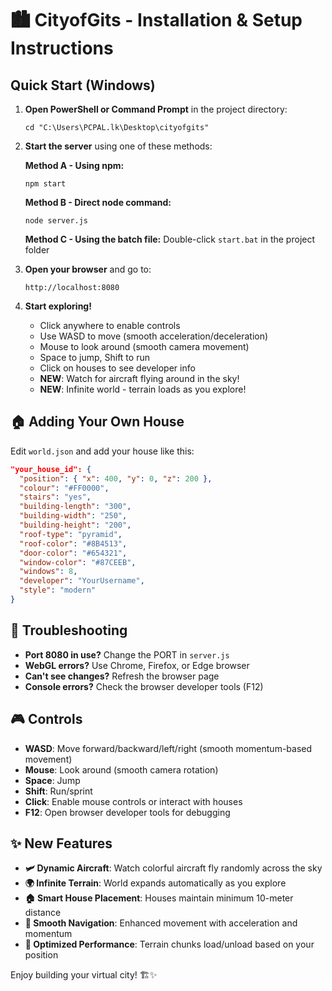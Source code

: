 # 🏙️ CityofGits - Installation & Setup Instructions

## Quick Start (Windows)

1. **Open PowerShell or Command Prompt** in the project directory:
   ```
   cd "C:\Users\PCPAL.lk\Desktop\cityofgits"
   ```

2. **Start the server** using one of these methods:

   **Method A - Using npm:**
   ```
   npm start
   ```

   **Method B - Direct node command:**
   ```
   node server.js
   ```

   **Method C - Using the batch file:**
   Double-click `start.bat` in the project folder

3. **Open your browser** and go to:
   ```
   http://localhost:8080
   ```

4. **Start exploring!** 
   - Click anywhere to enable controls
   - Use WASD to move (smooth acceleration/deceleration)
   - Mouse to look around (smooth camera movement)
   - Space to jump, Shift to run
   - Click on houses to see developer info
   - **NEW**: Watch for aircraft flying around in the sky!
   - **NEW**: Infinite world - terrain loads as you explore!

## 🏠 Adding Your Own House

Edit `world.json` and add your house like this:

```json
"your_house_id": {
  "position": { "x": 400, "y": 0, "z": 200 },
  "colour": "#FF0000",
  "stairs": "yes",
  "building-length": "300",
  "building-width": "250",
  "building-height": "200",
  "roof-type": "pyramid",
  "roof-color": "#8B4513",
  "door-color": "#654321",
  "window-color": "#87CEEB",
  "windows": 8,
  "developer": "YourUsername",
  "style": "modern"
}
```

## 🔧 Troubleshooting

- **Port 8080 in use?** Change the PORT in `server.js`
- **WebGL errors?** Use Chrome, Firefox, or Edge browser
- **Can't see changes?** Refresh the browser page
- **Console errors?** Check the browser developer tools (F12)

## 🎮 Controls

- **WASD**: Move forward/backward/left/right (smooth momentum-based movement)
- **Mouse**: Look around (smooth camera rotation)
- **Space**: Jump
- **Shift**: Run/sprint
- **Click**: Enable mouse controls or interact with houses
- **F12**: Open browser developer tools for debugging

## ✨ New Features

- **🛩️ Dynamic Aircraft**: Watch colorful aircraft fly randomly across the sky
- **🌍 Infinite Terrain**: World expands automatically as you explore
- **🏠 Smart House Placement**: Houses maintain minimum 10-meter distance
- **🎯 Smooth Navigation**: Enhanced movement with acceleration and momentum
- **📱 Optimized Performance**: Terrain chunks load/unload based on your position

Enjoy building your virtual city! 🏗️✨

